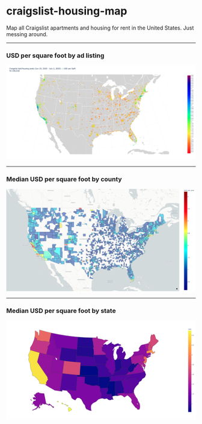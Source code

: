 # craigslist-housing-map
Map all Craigslist apartments and housing for rent in the United States. Just messing around.
<hr>

### USD per square foot by ad listing

![Lat/Lon Map - Price/Area](Documentation/lat_lon_map.png)
<hr>

### Median USD per square foot by county

![County Map - Price/Area](Documentation/county_map.png)
<hr>

### Median USD per square foot by state

![State Map - Price/Area](Documentation/state_map.png)

